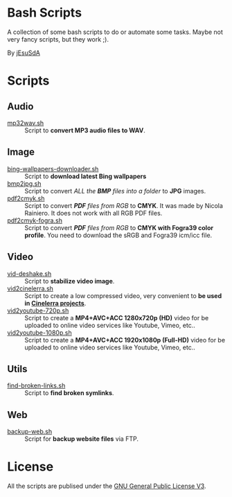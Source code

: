 # Bash Scripts
A collection of some bash scripts to do or automate some tasks.
Maybe not very fancy scripts, but they work ;).

By [jEsuSdA](http://www.jesusda.com)

# Scripts

## Audio
<dl>
	<dt><a href="https://github.com/jEsuSdA/bash-scripts/blob/master/mp32wav.sh">mp32wav.sh</a></dt>
	<dd>Script to <strong>convert MP3 audio files to WAV</strong>.</dd>
</dl>


## Image
<dl>
	<dt><a href="https://github.com/jEsuSdA/bash-scripts/blob/master/bing-wallpapers-downloader.sh">bing-wallpapers-downloader.sh</a></dt>
	<dd>Script to <strong>download latest Bing wallpapers</strong></dd>
	<dt><a href="https://github.com/jEsuSdA/bash-scripts/blob/master/bmp2jpg.sh">bmp2jpg.sh</a></dt>
	<dd>Script to convert <em>ALL the <strong>BMP</strong> files into a folder</em> to <strong>JPG</strong> images.</dd>
	<dt><a href="https://github.com/jEsuSdA/bash-scripts/blob/master/pdf2cmyk.sh">pdf2cmyk.sh</a></dt>
	<dd>Script to convert <em><strong>PDF</strong> files from RGB</em> to <strong>CMYK</strong>. It was made by Nicola Rainiero. It does not work with all RGB PDF files.</dd>
	<dt><a href="https://github.com/jEsuSdA/bash-scripts/blob/master/pdf2cmyk-fogra.sh">pdf2cmyk-fogra.sh</a></dt>
	<dd>Script to convert <em><strong>PDF</strong> files from RGB</em> to <strong>CMYK with Fogra39 color profile</strong>. You need to download the sRGB and Fogra39 icm/icc file.</dd>	
	
	
</dl>


## Video
<dl>
	<dt><a href="https://github.com/jEsuSdA/bash-scripts/blob/master/vid-deshake.sh">vid-deshake.sh</a></dt>
	<dd>Script to <strong>stabilize video image</strong>.</dd>
	<dt><a href="https://github.com/jEsuSdA/bash-scripts/blob/master/vid2cinelerra.sh">vid2cinelerra.sh</a></dt>
	<dd>Script to create a low compressed video, very convenient to <strong>be used in <a href="https://cinelerra-cv.org/">Cinelerra projects</a></strong>.</dd>
	<dt><a href="https://github.com/jEsuSdA/bash-scripts/blob/master/vid2youtube-720p.sh">vid2youtube-720p.sh</a></dt>
	<dd>Script to create a <strong>MP4+AVC+ACC 1280x720p (HD)</strong> video for be uploaded to online video services like Youtube, Vimeo, etc.</strong>.</dd>
	<dt><a href="https://github.com/jEsuSdA/bash-scripts/blob/master/vid2youtube-1080p.sh">vid2youtube-1080p.sh</a></dt>
	<dd>Script to create a <strong>MP4+AVC+ACC 1920x1080p (Full-HD)</strong> video for be uploaded to online video services like Youtube, Vimeo, etc.</strong>.</dd>
</dl>



## Utils
<dl>
	<dt><a href="https://github.com/jEsuSdA/bash-scripts/blob/master/find-broken-links.sh">find-broken-links.sh</a></dt>
	<dd>Script to <strong>find broken symlinks</strong>.</dd>
</dl>


## Web
<dl>
	<dt><a href="https://github.com/jEsuSdA/bash-scripts/blob/master/backup-web.sh">backup-web.sh</a></dt>
	<dd>Script for <strong>backup website files</strong> via FTP.</dd>
</dl>



# License

All the scripts are publised under the [GNU General Public License V3](https://www.gnu.org/licenses/gpl.html).

